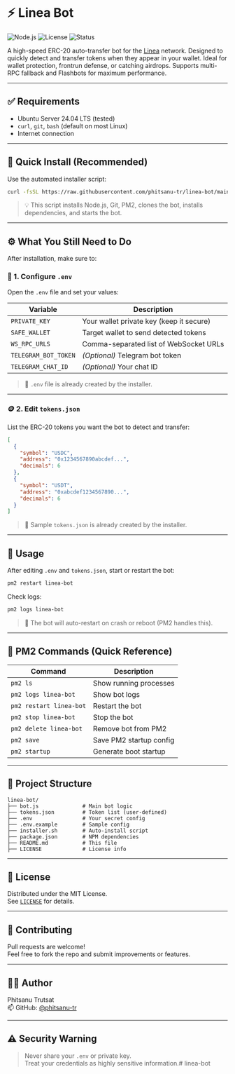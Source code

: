 # ⚡ Linea Bot

![Node.js](https://img.shields.io/badge/Node.js-20.x-green)
![License](https://img.shields.io/github/license/phitsanu-tr/linea-bot)
![Status](https://img.shields.io/badge/status-active-brightgreen)

A high-speed ERC-20 auto-transfer bot for the [Linea](https://linea.build) network. Designed to quickly detect and transfer tokens when they appear in your wallet. Ideal for wallet protection, frontrun defense, or catching airdrops. Supports multi-RPC fallback and Flashbots for maximum performance.

---

## ✅ Requirements

- Ubuntu Server 24.04 LTS (tested)
- `curl`, `git`, `bash` (default on most Linux)
- Internet connection

---

## 🚀 Quick Install (Recommended)

Use the automated installer script:

```bash
curl -fsSL https://raw.githubusercontent.com/phitsanu-tr/linea-bot/main/installer.sh | bash
```

> 💡 This script installs Node.js, Git, PM2, clones the bot, installs dependencies, and starts the bot.

---

## ⚙️ What You Still Need to Do

After installation, make sure to:

### 🧾 1. Configure `.env`

Open the `.env` file and set your values:

| Variable             | Description                               |
|----------------------|-------------------------------------------|
| `PRIVATE_KEY`        | Your wallet private key (keep it secure)  |
| `SAFE_WALLET`        | Target wallet to send detected tokens     |
| `WS_RPC_URLS`        | Comma-separated list of WebSocket URLs    |
| `TELEGRAM_BOT_TOKEN` | *(Optional)* Telegram bot token           |
| `TELEGRAM_CHAT_ID`   | *(Optional)* Your chat ID                 |

> 📁 `.env` file is already created by the installer.

---

### 🪙 2. Edit `tokens.json`

List the ERC-20 tokens you want the bot to detect and transfer:

```json
[
  {
    "symbol": "USDC",
    "address": "0x1234567890abcdef...",
    "decimals": 6
  },
  {
    "symbol": "USDT",
    "address": "0xabcdef1234567890...",
    "decimals": 6
  }
]
```

> 📁 Sample `tokens.json` is already created by the installer.

---

## 🧪 Usage

After editing `.env` and `tokens.json`, start or restart the bot:

```bash
pm2 restart linea-bot
```

Check logs:

```bash
pm2 logs linea-bot
```

> 🔄 The bot will auto-restart on crash or reboot (PM2 handles this).

---

## 🧰 PM2 Commands (Quick Reference)

| Command                       | Description              |
|-------------------------------|--------------------------|
| `pm2 ls`                      | Show running processes   |
| `pm2 logs linea-bot`          | Show bot logs            |
| `pm2 restart linea-bot`       | Restart the bot          |
| `pm2 stop linea-bot`          | Stop the bot             |
| `pm2 delete linea-bot`        | Remove bot from PM2      |
| `pm2 save`                    | Save PM2 startup config  |
| `pm2 startup`                 | Generate boot startup    |

---

## 📁 Project Structure

```
linea-bot/
├── bot.js              # Main bot logic
├── tokens.json         # Token list (user-defined)
├── .env                # Your secret config
├── .env.example        # Sample config
├── installer.sh        # Auto-install script
├── package.json        # NPM dependencies
├── README.md           # This file
├── LICENSE             # License info
```

---

## 📜 License

Distributed under the MIT License.  
See [`LICENSE`](./LICENSE) for details.

---

## 🤝 Contributing

Pull requests are welcome!  
Feel free to fork the repo and submit improvements or features.

---

## 👨‍💻 Author

Phitsanu Trutsat  
📫 GitHub: [@phitsanu-tr](https://github.com/phitsanu-tr)

---

## ⚠️ Security Warning

> Never share your `.env` or private key.  
> Treat your credentials as highly sensitive information.# linea-bot
